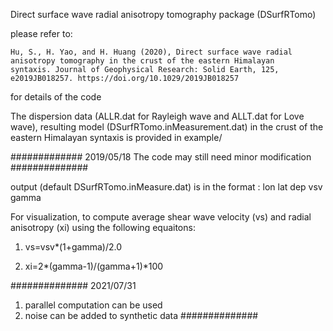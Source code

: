 Direct surface wave radial anisotropy tomography package (DSurfRTomo)

please refer to:

	Hu, S., H. Yao, and H. Huang (2020), Direct surface wave radial 
	anisotropy tomography in the crust of the eastern Himalayan 
	syntaxis. Journal of Geophysical Research: Solid Earth, 125, 
	e2019JB018257. https://doi.org/10.1029/2019JB018257

for details of the code

The dispersion data (ALLR.dat for Rayleigh wave 
and ALLT.dat for Love wave), resulting model (DSurfRTomo.inMeasurement.dat) 
in the crust of the eastern Himalayan syntaxis is provided in example/

#############
2019/05/18
The code may still need minor modification  
##############

output (default DSurfRTomo.inMeasure.dat) is in the format
	: lon lat dep vsv gamma

For visualization,
to compute average shear wave velocity (vs) and radial anisotropy (xi)
using the following equaitons:

1.	vs=vsv*(1+gamma)/2.0

2.	xi=2*(gamma-1)/(gamma+1)*100


##############
2021/07/31
1. parallel computation can be used
2. noise can be added to synthetic data
##############


